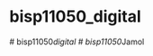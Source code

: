 # bisp11050_digital
#   b i s p 1 1 0 5 0 _ d i g i t a l  
 #   b i s p 1 1 0 5 0 _ J a m o l  
 
